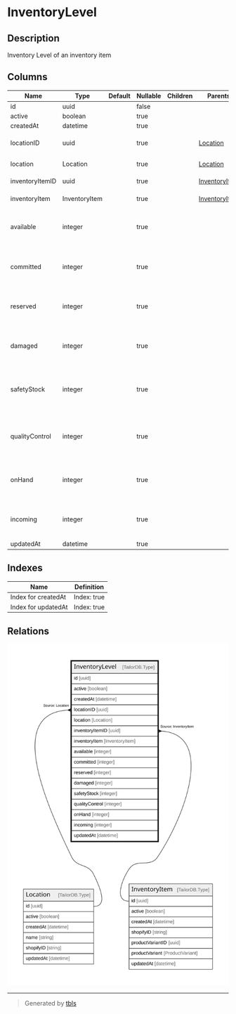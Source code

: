 # InventoryLevel

## Description

Inventory Level of an inventory item

## Columns

| Name | Type | Default | Nullable | Children | Parents | Comment |
| ---- | ---- | ------- | -------- | -------- | ------- | ------- |
| id | uuid |  | false |  |  |  |
| active | boolean |  | true |  |  | active |
| createdAt | datetime |  | true |  |  | createdAt |
| locationID | uuid |  | true |  | [Location](Location.md) | Inventory Location ID |
| location | Location |  | true |  | [Location](Location.md) | Inventory Location |
| inventoryItemID | uuid |  | true |  | [InventoryItem](InventoryItem.md) | Inventory Item ID |
| inventoryItem | InventoryItem |  | true |  | [InventoryItem](InventoryItem.md) | Inventory Item |
| available | integer |  | true |  |  | Amount of the inventory item available |
| committed | integer |  | true |  |  | Amount of the inventory item reserved |
| reserved | integer |  | true |  |  | Amount of the inventory item reserved |
| damaged | integer |  | true |  |  | Amount of the inventory item damaged |
| safetyStock | integer |  | true |  |  | Amount of the inventory item safety stock |
| qualityControl | integer |  | true |  |  | Amount of the inventory item in quality control |
| onHand | integer |  | true |  |  | Amount of the inventory item on hand |
| incoming | integer |  | true |  |  | Amount of the inventory item incoming |
| updatedAt | datetime |  | true |  |  | updatedAt |

## Indexes

| Name | Definition |
| ---- | ---------- |
| Index for createdAt | Index: true |
| Index for updatedAt | Index: true |

## Relations

![er](InventoryLevel.svg)

---

> Generated by [tbls](https://github.com/k1LoW/tbls)
